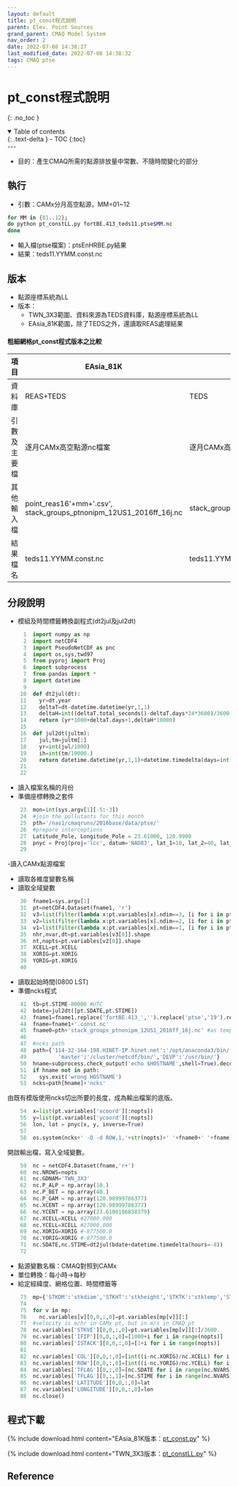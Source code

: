 ```yaml
---
layout: default
title: pt_const程式說明
parent: Elev. Point Sources
grand_parent: CMAQ Model System
nav_order: 2
date: 2022-07-08 14:38:27
last_modified_date: 2022-07-08 14:38:32
tags: CMAQ ptse
---
```


# pt_const程式說明
{: .no_toc }

<details open markdown="block">
  <summary>
    Table of contents
  </summary>
  {: .text-delta }
- TOC
{:toc}
</details>
---

- 目的：產生CMAQ所需的點源排放量中常數、不隨時間變化的部分
## 執行
- 引數：CAMx分月高空點源，MM=01~12 

```bash
for MM in {01..12};
do python pt_constLL.py fortBE.413_teds11.ptse$MM.nc
done
```
- 輸入檔(ptse檔案)：ptsEnHRBE.py結果
- 結果：teds11.YYMM.const.nc

## 版本
  - 點源座標系統為LL
- 版本：
  - TWN_3X3範圍、資料來源為TEDS資料庫，點源座標系統為LL
  - EAsia_81K範圍，除了TEDS之外，還讀取REAS處理結果

#### 粗細網格pt_const程式版本之比較

項目|EAsia_81K|TWN_3X3|說明
-|-|-|-
資料庫|REAS+TEDS|TEDS|前者範圍較大需要REAS資料庫
引數及主要檔|逐月CAMx高空點源nc檔案|逐月CAMx高空點源nc檔案|(same)
其他輸入檔|point_reas16'+mm+'.csv', stack_groups_ptnonipm_12US1_2016ff_16j.nc|stack_groups_ptnonipm_12US1_2016ff_16j.nc|nc檔模版來自於USEPA之範例檔。csv詳見[https://sinotec2.github.io/FAQ/2022/07/06/REASPtRd.html](https://sinotec2.github.io/FAQ/2022/07/06/REASPtRd.html)
結果檔名|teds11.YYMM.const.nc|teds11.YYMM.const.nc|(same)

## 分段說明
- 模組及時間標籤轉換副程式(dt2jul及jul2dt)

```python
     1  import numpy as np
     2  import netCDF4
     3  import PseudoNetCDF as pnc
     4  import os,sys,twd97
     5  from pyproj import Proj
     6  import subprocess
     7  from pandas import *
     8  import datetime
     9
    10  def dt2jul(dt):
    11    yr=dt.year
    12    deltaT=dt-datetime.datetime(yr,1,1)
    13    deltaH=int((deltaT.total_seconds()-deltaT.days*24*3600)/3600.)
    14    return (yr*1000+deltaT.days+1,deltaH*10000)
    15
    16  def jul2dt(jultm):
    17    jul,tm=jultm[:]
    18    yr=int(jul/1000)
    19    ih=int(tm/10000.)
    20    return datetime.datetime(yr,1,1)+datetime.timedelta(days=int(jul-yr*1000-1))+datetime.timedelta(hours=ih)
    21
    22
```

- 讀入檔案名稱的月份
- 準備座標轉換之套件

```python
    23  mon=int(sys.argv[1][-5:-3])
    24  #join the pollutants for this month
    25  pth='/nas1/cmaqruns/2016base/data/ptse/'
    26  #prepare interceptions
    27  Latitude_Pole, Longitude_Pole = 23.61000, 120.9900
    28  pnyc = Proj(proj='lcc', datum='NAD83', lat_1=10, lat_2=40, lat_0=Latitude_Pole, lon_0=Longitude_Pole, x_0=0, y_0=0.0)
    29
```

 -讀入CAMx點源檔案
- 讀取各維度變數名稱
- 讀取全域變數

```python
    30  fname1=sys.argv[1]
    31  pt=netCDF4.Dataset(fname1, 'r')
    32  v3=list(filter(lambda x:pt.variables[x].ndim==3, [i for i in pt.variables]))
    33  v2=list(filter(lambda x:pt.variables[x].ndim==2, [i for i in pt.variables]))
    34  v1=list(filter(lambda x:pt.variables[x].ndim==1, [i for i in pt.variables]))
    35  nhr,nvar,dt=pt.variables[v3[0]].shape
    36  nt,nopts=pt.variables[v2[0]].shape
    37  XCELL=pt.XCELL
    38  XORIG=pt.XORIG
    39  YORIG=pt.XORIG
    40
```

- 讀取起始時間(0800 LST)
- 準備ncks程式

```python
    41  tb=pt.STIME-80000 #UTC
    42  bdate=jul2dt([pt.SDATE,pt.STIME])
    43  fname1=fname1.replace('fortBE.413_','').replace('ptse','19').replace('.nc','')
    44  fname=fname1+'.const.nc'
    45  fname0=pth+'stack_groups_ptnonipm_12US1_2016ff_16j.nc' #as template
    46
    47  #ncks path
    48  path={'114-32-164-198.HINET-IP.hinet.net':'/opt/anaconda3/bin/', 'node03':'/usr/bin/', \
    49          'master':'/cluster/netcdf/bin/','DEVP':'/usr/bin/'}
    50  hname=subprocess.check_output('echo $HOSTNAME',shell=True).decode('utf8').strip('\n')
    51  if hname not in path:
    52    sys.exit('wrong HOSTNAME')
    53  ncks=path[hname]+'ncks'
```

由既有模版使用ncks切出所要的長度，成為輸出檔案的底版。

```python
    54  x=list(pt.variables['xcoord'][:nopts])
    55  y=list(pt.variables['ycoord'][:nopts])
    56  lon, lat = pnyc(x, y, inverse=True)
    57
    58  os.system(ncks+' -O -d ROW,1,'+str(nopts)+' '+fname0+' '+fname)
```

開啟輸出檔，寫入全域變數。
```python
    59  nc = netCDF4.Dataset(fname,'r+')
    60  nc.NROWS=nopts
    61  nc.GDNAM='TWN_3X3'
    62  nc.P_ALP = np.array(10.)
    63  nc.P_BET = np.array(40.)
    64  nc.P_GAM = np.array(120.98999786377)
    65  nc.XCENT = np.array(120.98999786377)
    66  nc.YCENT = np.array(23.6100196838379)
    67  nc.XCELL=XCELL #27000.000
    68  nc.YCELL=XCELL #27000.000
    69  nc.XORIG=XORIG #-877500.0
    70  nc.YORIG=XORIG #-877500.0
    71  nc.SDATE,nc.STIME=dt2jul(bdate+datetime.timedelta(hours=-8))
    72
```

- 點源變數名稱：CMAQ對照到CAMx
- 單位轉換：每小時->每秒
- 給定經緯度、網格位置、時間標籤等

```python
    73  mp={'STKDM':'stkdiam','STKHT':'stkheight','STKTK':'stktemp','STKVE':'stkspeed','XLOCA':'xcoord', 'YLOCA':'ycoord',}
    74
    75  for v in mp:
    76    nc.variables[v][0,0,:,0]=pt.variables[mp[v]][:]
    77  #velocity is m/hr in CAMx pt, but in m/s in CMAQ_pt
    78  nc.variables['STKVE'][0,0,:,0]=pt.variables[mp[v]][:]/3600.
    79  nc.variables['IFIP'][0,0,:,0]=[1000+i for i in range(nopts)]
    80  nc.variables['ISTACK'][0,0,:,0]=[1+i for i in range(nopts)]
    81
    82  nc.variables['COL'][0,0,:,0]=[int((i-nc.XORIG)/nc.XCELL) for i in x]
    83  nc.variables['ROW'][0,0,:,0]=[int((i-nc.YORIG)/nc.YCELL) for i in y]
    84  nc.variables['TFLAG'][0,:,0]=[nc.SDATE for i in range(nc.NVARS)]
    85  nc.variables['TFLAG'][0,:,1]=[nc.STIME for i in range(nc.NVARS)]
    86  nc.variables['LATITUDE'][0,0,:,0]=lat
    87  nc.variables['LONGITUDE'][0,0,:,0]=lon
    88  nc.close()
```

## 程式下載
{% include download.html content="EAsia_81K版本：[pt_const.py](https://github.com/sinotec2/cmaq_relatives/blob/master/ptse/pt_const.py)" %}

{% include download.html content="TWN_3X3版本：[pt_constLL.py](https://github.com/sinotec2/cmaq_relatives/blob/master/ptse/pt_constLL.py)" %}

## Reference

